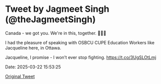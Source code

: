 # Tweet by Jagmeet Singh (@theJagmeetSingh)

Canada - we got you.
We're in this, together. 🧡🇨🇦

I had the pleasure of speaking with OSBCU CUPE Education Workers like Jacqueline here, in Ottawa.

Jacqueline, I promise - I won’t ever stop fighting. https://t.co/3UgSLOtLmj

Date: 2025-03-22 15:53:25

[Original Tweet](https://x.com/theJagmeetSingh/status/1903475108049543398)
